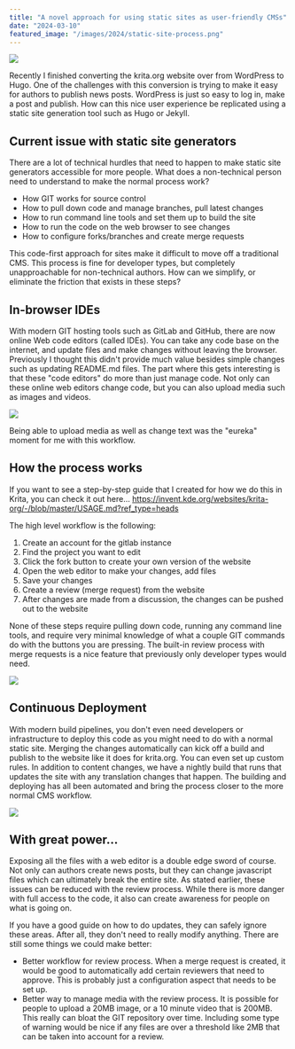 ```yaml
---
title: "A novel approach for using static sites as user-friendly CMSs"
date: "2024-03-10"
featured_image: "/images/2024/static-site-process.png"
---
```


![](/images/2024/static-site-process.png)

Recently I finished converting the krita.org website over from WordPress to Hugo. One of the challenges with this conversion is trying to make it easy for authors to publish news posts. WordPress is just so easy to log in, make a post and publish. How can this nice user experience be replicated using a static site generation tool such as Hugo or Jekyll.


## Current issue with static site generators

There are a lot of technical hurdles that need to happen to make static site generators accessible for more people. What does a non-technical person need to understand to make the normal process work?

- How GIT works for source control
- How to pull down code and manage branches, pull latest changes
- How to run command line tools and set them up to build the site
- How to run the code on the web browser to see changes
- How to configure forks/branches and create merge requests

This code-first approach for sites make it difficult to move off a traditional CMS. This process is fine for developer types, but completely unapproachable for non-technical authors. How can we simplify, or eliminate the friction that exists in these steps?

## In-browser IDEs

With modern GIT hosting tools such as GitLab and GitHub, there are now online Web code editors (called IDEs). You can take any code base on the internet, and update files and make changes without leaving the browser. Previously I thought this didn't provide much value besides simple changes such as updating README.md files. The part where this gets interesting is that these "code editors" do more than just manage code. Not only can these online web editors change code, but you can also upload media such as images and videos. 

![](/images/2024/static-site-2.png)

Being able to upload media as well as change text was the "eureka" moment for me with this workflow.

## How the process works

If you want to see a step-by-step guide that I created for how we do this in Krita, you can check it out here... https://invent.kde.org/websites/krita-org/-/blob/master/USAGE.md?ref_type=heads

The high level workflow is the following:
1. Create an account for the gitlab instance
1. Find the project you want to edit 
1. Click the fork button to create your own version of the website
1. Open the web editor to make your changes, add files
1. Save your changes 
1. Create a review (merge request) from the website
1. After changes are made from a discussion, the changes can be pushed out to the website

None of these steps require pulling down code, running any command line tools, and require very minimal knowledge of what a couple GIT commands do with the buttons you are pressing. The built-in review process with merge requests is a nice feature that previously only developer types would need.

![](/images/2024/static-site-3.png)

## Continuous Deployment

With modern build pipelines, you don't even need developers or infrastructure to deploy this code as you might need to do with a normal static site. Merging the changes automatically can kick off a build and publish to the website like it does for krita.org. You can even set up custom rules. In addition to content changes, we have a nightly build that runs that updates the site with any translation changes that happen. The building and deploying has all been automated and bring the process closer to the more normal CMS workflow.

![](/images/2024/static-site-4.png)


## With great power...

Exposing all the files with a web editor is a double edge sword of course. Not only can authors create news posts, but they can change javascript files which can ultimately break the entire site. As stated earlier, these issues can be reduced with the review process. While there is more danger with full access to the code, it also can create awareness for people on what is going on.

If you have a good guide on how to do updates, they can safely ignore these areas. After all, they don't need to really modify anything. There are still some things we could make better:

- Better workflow for review process. When a merge request is created, it would be good to automatically add certain reviewers that need to approve. This is probably just a configuration aspect that needs to be set up.
- Better way to manage media with the review process. It is possible for people to upload a 20MB image, or a 10 minute video that is 200MB. This really can bloat the GIT repository over time. Including some type of warning would be nice if any files are over a threshold like 2MB that can be taken into account for a review.




